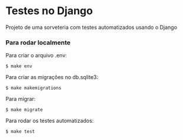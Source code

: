 # Testes no Django
Projeto de uma sorveteria com testes automatizados usando o Django

### Para rodar localmente

Para criar o arquivo .env:
```
$ make env
```
Para criar as migrações no db.sqlite3:
```
$ make makemigrations
```
Para migrar: 
```
$ make migrate
```
Para rodar os testes automatizados:
```
$ make test
```
